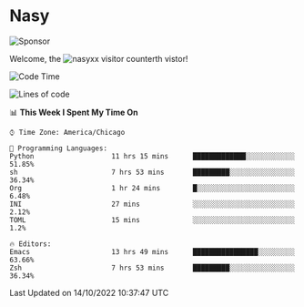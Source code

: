 # Nasy

<!--
<p align="center">
<img height="200" src="https://github-readme-stats.vercel.app/api?username=nasyxx&count_private=true&show_icons=true&theme=dracula&include_all_commits=true"/>
<img height="200" src="https://github-readme-stats.vercel.app/api/top-langs/?username=nasyxx&theme=dracula&hide=html,jupyter+notebook&count_private=true&show_icons=true"/>
</p>

  
----------------
-->

![Sponsor](https://img.shields.io/static/v1.svg?label=Sponsor&message=%E2%9D%A4&logo=GitHub&style=flat&color=pink)
 
Welcome, the ![nasyxx visitor counter](https://count.getloli.com/get/@nasyxx?theme=rule34)th vistor!
 
<!--START_SECTION:waka-->
![Code Time](http://img.shields.io/badge/Code%20Time-2%2C717%20hrs%2021%20mins-blue)

![Lines of code](https://img.shields.io/badge/From%20Hello%20World%20I%27ve%20Written-5%20Million%20lines%20of%20code-blue)

📊 **This Week I Spent My Time On** 

```text
⌚︎ Time Zone: America/Chicago

💬 Programming Languages: 
Python                   11 hrs 15 mins      █████████████░░░░░░░░░░░░   51.85% 
sh                       7 hrs 53 mins       █████████░░░░░░░░░░░░░░░░   36.34% 
Org                      1 hr 24 mins        █░░░░░░░░░░░░░░░░░░░░░░░░   6.48% 
INI                      27 mins             ░░░░░░░░░░░░░░░░░░░░░░░░░   2.12% 
TOML                     15 mins             ░░░░░░░░░░░░░░░░░░░░░░░░░   1.2%

🔥 Editors: 
Emacs                    13 hrs 49 mins      ████████████████░░░░░░░░░   63.66% 
Zsh                      7 hrs 53 mins       █████████░░░░░░░░░░░░░░░░   36.34%

```


 Last Updated on 14/10/2022 10:37:47 UTC
<!--END_SECTION:waka-->

<!-- ![visitors](https://visitor-badge.laobi.icu/badge?page_id=nasyxx.nasyxx) -->
